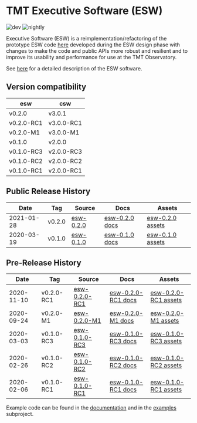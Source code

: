 # TMT Executive Software (ESW)

![dev](https://github.com/tmtsoftware/esw/workflows/dev/badge.svg)
![nightly](https://github.com/tmtsoftware/esw/workflows/nightly/badge.svg)

Executive Software (ESW) is a reimplementation/refactoring of the prototype ESW code [here](https://github.com/tmtsoftware/esw-prototype)
developed during the ESW design phase with changes to make the code and public APIs
more robust and resilient and to improve its usability and performance for use at the
TMT Observatory.

See [here](https://tmtsoftware.github.io/esw/) for a detailed description of the ESW software.

## Version compatibility

| esw | csw |
|--------|------|
| v0.2.0 | v3.0.1 |
| v0.2.0-RC1 | v3.0.0-RC1 |
| v0.2.0-M1 | v3.0.0-M1 |
| v0.1.0 | v2.0.0 |
| v0.1.0-RC3 | v2.0.0-RC3 |
| v0.1.0-RC2 | v2.0.0-RC2 |
| v0.1.0-RC1 | v2.0.0-RC1 |

## Public Release History

| Date | Tag | Source | Docs | Assets |
|-----|-----|-----|-----|-----|
| 2021-01-28 | v0.2.0 | [esw-0.2.0](https://github.com/tmtsoftware/esw/tree/v0.2.0) | [esw-0.2.0 docs](https://tmtsoftware.github.io/esw/0.2.0/) | [esw-0.2.0 assets](https://github.com/tmtsoftware/esw/releases/tag/v0.2.0) |
| 2020-03-19 | v0.1.0 | [esw-0.1.0](https://github.com/tmtsoftware/esw/tree/v0.1.0) | [esw-0.1.0 docs](https://tmtsoftware.github.io/esw/0.1.0/) | [esw-0.1.0 assets](https://github.com/tmtsoftware/esw/releases/tag/v0.1.0) |

## Pre-Release History

| Date | Tag | Source | Docs | Assets |
|-----|-----|-----|-----|-----|
| 2020-11-10 | v0.2.0-RC1 | [esw-0.2.0-RC1](https://github.com/tmtsoftware/esw/tree/v0.2.0-RC1) | [esw-0.2.0-RC1 docs](https://tmtsoftware.github.io/esw/0.2.0-RC1/) | [esw-0.2.0-RC1 assets](https://github.com/tmtsoftware/esw/releases/tag/v0.2.0-RC1) |
| 2020-09-24 | v0.2.0-M1 | [esw-0.2.0-M1](https://github.com/tmtsoftware/esw/tree/v0.2.0-M1) | [esw-0.2.0-M1 docs](https://tmtsoftware.github.io/esw/0.2.0-M1/) | [esw-0.2.0-M1 assets](https://github.com/tmtsoftware/esw/releases/tag/v0.2.0-M1) |
| 2020-03-03 | v0.1.0-RC3 | [esw-0.1.0-RC3](https://github.com/tmtsoftware/esw/tree/v0.1.0-RC3) | [esw-0.1.0-RC3 docs](https://tmtsoftware.github.io/esw/0.1.0-RC3/) | [esw-0.1.0-RC3 assets](https://github.com/tmtsoftware/esw/releases/tag/v0.1.0-RC3) |
| 2020-02-26 | v0.1.0-RC2 | [esw-0.1.0-RC2](https://github.com/tmtsoftware/esw/tree/v0.1.0-RC2) | [esw-0.1.0-RC2 docs](https://tmtsoftware.github.io/esw/0.1.0-RC2/) | [esw-0.1.0-RC2 assets](https://github.com/tmtsoftware/esw/releases/tag/v0.1.0-RC2) |
| 2020-02-06 | v0.1.0-RC1 | [esw-0.1.0-RC1](https://github.com/tmtsoftware/esw/tree/v0.1.0-RC1) | [esw-0.1.0-RC1 docs](https://tmtsoftware.github.io/esw/0.1.0-RC1/) | [esw-0.1.0-RC1 assets](https://github.com/tmtsoftware/esw/releases/tag/v0.1.0-RC1) |

Example code can be found in the [documentation](https://tmtsoftware.github.io/esw/) and in the [examples](examples) subproject.


